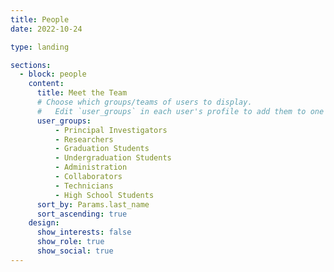 ```yaml
---
title: People
date: 2022-10-24

type: landing

sections:
  - block: people
    content:
      title: Meet the Team
      # Choose which groups/teams of users to display.
      #   Edit `user_groups` in each user's profile to add them to one or more of these groups.
      user_groups:
          - Principal Investigators
          - Researchers
          - Graduation Students
          - Undergraduation Students
          - Administration
          - Collaborators
          - Technicians
          - High School Students 
      sort_by: Params.last_name
      sort_ascending: true
    design:
      show_interests: false
      show_role: true
      show_social: true
---
```

